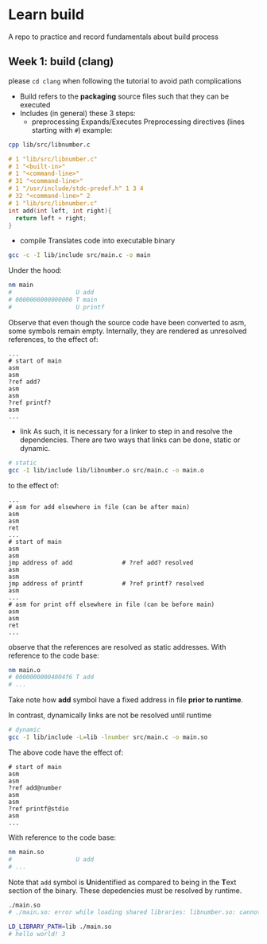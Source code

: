 # Learn build
A repo to practice and record fundamentals about build process

## Week 1: build (clang)
please `cd clang` when following the tutorial to avoid path complications
 * Build refers to the **packaging** source files such that they can be executed
 * Includes (in general) these 3 steps:
   * preprocessing
Expands/Executes Preprocessing directives (lines starting with `#`)
example:
```bash
cpp lib/src/libnumber.c
```
```c
# 1 "lib/src/libnumber.c"
# 1 "<built-in>"
# 1 "<command-line>"
# 31 "<command-line>"
# 1 "/usr/include/stdc-predef.h" 1 3 4
# 32 "<command-line>" 2
# 1 "lib/src/libnumber.c"
int add(int left, int right){
  return left + right;
}
```
   * compile
Translates code into executable binary
```bash
gcc -c -I lib/include src/main.c -o main
```

Under the hood:
```bash
nm main
#                  U add
# 0000000000000000 T main
#                  U printf
```
Observe that even though the source code have been converted to asm, some 
symbols remain empty. Internally, they are rendered as unresolved references,
to the effect of:
```
...
# start of main
asm
asm
?ref add?
asm
asm
?ref printf?
asm
...
```

   * link
As such, it is necessary for a linker to step in and resolve the dependencies.
There are two ways that links can be done, static or dynamic.
```bash
# static
gcc -I lib/include lib/libnumber.o src/main.c -o main.o
```
to the effect of:
```
...
# asm for add elsewhere in file (can be after main)
asm
asm
ret
...
# start of main
asm
asm
jmp address of add              # ?ref add? resolved
asm
asm
jmp address of printf           # ?ref printf? resolved
asm
...
# asm for print off elsewhere in file (can be before main)
asm
asm
ret
...
```
observe that the references are resolved as static addresses.
With reference to the code base:
```bash
nm main.o
# 00000000004004f6 T add
# ...
```
Take note how **add** symbol have a fixed address in file **prior to runtime**.

In contrast, dynamically links are not be resolved until runtime
```bash
# dynamic
gcc -I lib/include -L=lib -lnumber src/main.c -o main.so
```
The above code have the effect of:
```
# start of main
asm
asm
?ref add@number
asm
asm
?ref printf@stdio
asm
...
```
With reference to the code base:
```bash
nm main.so
#                  U add
# ...
```
Note that `add` symbol is **U**nidentified as compared to being in the **T**ext
section of the binary. These depedencies must be resolved by runtime.
```bash
./main.so
# ./main.so: error while loading shared libraries: libnumber.so: cannot open...
```

```bash
LD_LIBRARY_PATH=lib ./main.so
# hello world! 3
```

